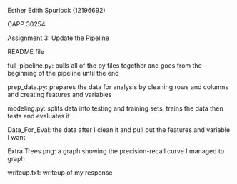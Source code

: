 Esther Edith Spurlock (12196692)

CAPP 30254

Assignment 3: Update the Pipeline

README file

full_pipeline.py: pulls all of the py files together and goes from the beginning of the pipeline until the end

prep_data.py: prepares the data for analysis by cleaning rows and columns and creating features and variables

modeling.py: splits data into testing and training sets, trains the data then tests and evaluates it

Data_For_Eval: the data after I clean it and pull out the features and variable I want

Extra Trees.png: a graph showing the precision-recall curve I managed to graph

writeup.txt: writeup of my response
